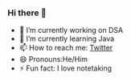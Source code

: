 ### Hi there 👋

- 🔭 I’m currently working on DSA
- 🌱 I’m currently learning Java
- 📫 How to reach me: [Twitter](https://twitter.com/_rohiththalla_)
- 😄 Pronouns:He/Him
- ⚡ Fun fact: I love notetaking 

